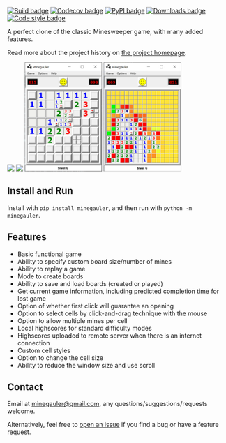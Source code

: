 [![Build badge](https://img.shields.io/github/workflow/status/LewisGaul/minegauler/Workflow%20for%20full%20test%20matrix/dev)](https://github.com/LewisGaul/minegauler/actions?query=workflow%3A%22Workflow+for+full+test+matrix%22+branch%3Adev)
[![Codecov badge](https://img.shields.io/codecov/c/github/LewisGaul/minegauler/dev)](https://codecov.io/gh/LewisGaul/minegauler/)
[![PyPI badge](https://img.shields.io/pypi/v/minegauler.svg)](https://pypi.python.org/pypi/minegauler/)
[![Downloads badge](https://img.shields.io/github/downloads/LewisGaul/minegauler/total)](https://github.com/LewisGaul/minegauler/releases/)
[![Code style badge](https://img.shields.io/badge/code%20style-black-000000.svg)](https://black.readthedocs.io/en/stable/)


A perfect clone of the classic Minesweeper game, with many added features.

Read more about the project history on [the project homepage](https://github.com/LewisGaul/minegauler).


<img src="https://raw.githubusercontent.com/LewisGaul/minegauler/e3fa64f404952fe70ad8acaa83a53504e90e5e22/img/screenshots/beginner_start.png" height=250> <img src="https://raw.githubusercontent.com/LewisGaul/minegauler/e3fa64f404952fe70ad8acaa83a53504e90e5e22/img/screenshots/beginner_win.png" height=250> <img src="https://raw.githubusercontent.com/LewisGaul/minegauler/e3fa64f404952fe70ad8acaa83a53504e90e5e22/img/screenshots/split-cell-intermediate.png" height=250> <img src="https://raw.githubusercontent.com/LewisGaul/minegauler/e3fa64f404952fe70ad8acaa83a53504e90e5e22/img/screenshots/intermediate_probs.PNG" height=250>


## Install and Run

Install with `pip install minegauler`, and then run with `python -m minegauler`.


## Features

- Basic functional game
- Ability to specify custom board size/number of mines
- Ability to replay a game
- Mode to create boards
- Ability to save and load boards (created or played)
- Get current game information, including predicted completion time for lost game
- Option of whether first click will guarantee an opening
- Option to select cells by click-and-drag technique with the mouse
- Option to allow multiple mines per cell
- Local highscores for standard difficulty modes
- Highscores uploaded to remote server when there is an internet connection
- Custom cell styles
- Option to change the cell size
- Ability to reduce the window size and use scroll


## Contact

Email at minegauler@gmail.com, any questions/suggestions/requests welcome.

Alternatively, feel free to [open an issue](https://github.com/LewisGaul/minegauler/issues) if you find a bug or have a feature request.
